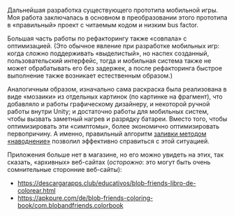 Дальнейшая разработка существующего прототипа мобильной игры. Моя работа заключалась в основном в преобразовании этого прототипа в «правильный» проект с читаемым кодом и низким bus factor.

Большая часть работы по рефакторингу также «совпала» с оптимизацией. (Это обычное явление при разработке мобильных игр: когда сложно поддерживать «выделистый», но наспех созданный, пользовательский интерфейс, тогда и мобильная система также не может обрабатывать его без задержек, а после рефакторинга быстрое выполнение также возникает естественным образом.)

Аналогичным образом, изначально сама раскраска была реализована в виде «мозаики» из отдельных картинок (по картинке на фрагмент), что добавляло и работы графическому дизайнеру, и некоторой ручной работы внутри Unity; и достаточно работы для мобильных систем, чтобы вызвать заметный нагрев и разрядку батареи. Вместо того, чтобы оптимизировать эти «симптомы», более экономично оптимизировать первопричину. А именно, правильный алгоритм [заливки методом «наводнение»](https://ru.wikipedia.org/wiki/Заливка) позволил эффективно справиться с этой ситуацией.<!--  (Тот же алгоритм обычно «под капотом» у инструментов заливки, таких как «ведро» в Paint.) -->

Приложения больше нет в магазине, но его можно увидеть на этих, так сказать, «архивных» веб-сайтах (*осторожно*: это могут быть очень сомнительные сторонние веб-сайты):

- <https://descargarapps.club/educativos/blob-friends-libro-de-colorear.html>
- <https://apkpure.com/de/blob-friends-coloring-book/com.blobandfriends.colorbook>
